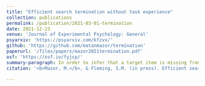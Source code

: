 ```yaml
---
title: "Efficient search termination without task experience"
collection: publications
permalink: /publication/2021-03-01-termination
date: 2021-12-23
venue: 'Journal of Experimental Psychology: General'
psyarxiv: 'https://psyarxiv.com/kfzvx/'
github: 'https://github.com/matanmazor/termination'
paperurl: '/files/papers/mazor2021termination.pdf'
osf: 'https://osf.io/fyjcp/'
summary-paragraph: In order to infer that a target item is missing from a display, subjects must know that they would have detected it if it was present. This form of counterfactual reasoning critically relies on metacognitive knowledge about spatial attention and visual search behaviour. Previous work on visual search established that this knowledge is constructed and expanded based on task experience. Here we show that some metacognitive knowledge is also available to participants in the first few trials of the task, and that this knowledge can be used to guide decisions about search termination even if it is not available for explicit report.
citation: '<b>Mazor, M.</b>, & Fleming, S.M. (in press). Efficient search termination without task experience. <i>Journal of Experimental Psychology: General</i>'

---
```

